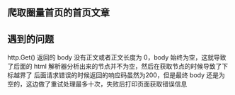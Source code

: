 ## 爬取圈量首页的首页文章

## 遇到的问题
http.Get() 返回的 body 没有正文或者正文长度为 0，body 始终为空，这就导致了后面的 html 解析器分析出来的节点并不为空，然后在获取节点的时候导致了下标越界了
后面请求错误的时候返回的响应码虽然为200，但是最终 body 还是为空的，这边做了重试处理最多十次，失败后打印页面获取错误信息